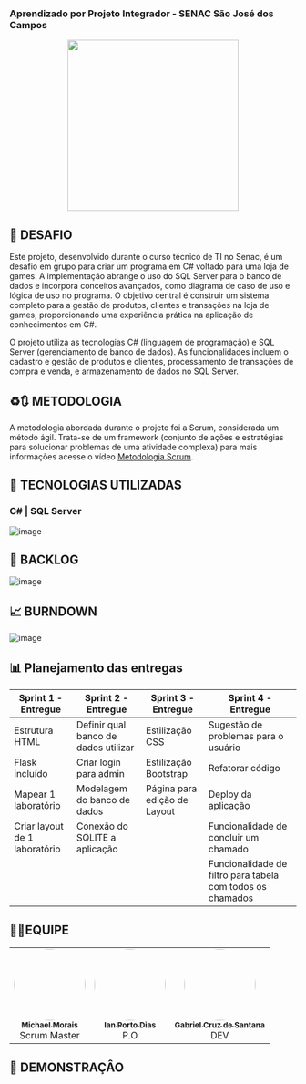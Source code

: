 ### Aprendizado por Projeto Integrador - SENAC São José dos Campos


<div align="center">
<img src="https://github.com/GabbsSantana/Senac_Projeto/assets/112488445/c270d6dc-0a87-483f-9e50-6c24a22c03f0" width="300px" />
</div>



## 🎯 DESAFIO
Este projeto, desenvolvido durante o curso técnico de TI no Senac, é um desafio em grupo para criar um programa em C# voltado para uma loja de games. A implementação abrange o uso do SQL Server para o banco de dados e incorpora conceitos avançados, como diagrama de caso de uso e lógica de uso no programa. O objetivo central é construir um sistema completo para a gestão de produtos, clientes e transações na loja de games, proporcionando uma experiência prática na aplicação de conhecimentos em C#.

O projeto utiliza as tecnologias C# (linguagem de programação) e SQL Server (gerenciamento de banco de dados). As funcionalidades incluem o cadastro e gestão de produtos e clientes, processamento de transações de compra e venda, e armazenamento de dados no SQL Server.

## ♻️🔃 METODOLOGIA
A metodologia abordada durante o projeto foi a Scrum, considerada um método ágil. Trata-se de um framework (conjunto de ações e estratégias para solucionar problemas de uma atividade complexa) para mais informações acesse o vídeo [Metodologia Scrum](https://www.youtube.com/watch?v=XfvQWnRgxG0&t=130s).


## 📖 TECNOLOGIAS UTILIZADAS

### C# | SQL Server
![image](https://user-images.githubusercontent.com/53665466/200418928-4087e61d-6bd3-41a6-a213-954247235808.png)




## 📒 BACKLOG
![image](https://user-images.githubusercontent.com/53665466/200192935-3cc4d9aa-55e6-4f74-a6e4-4a88de80ccfc.png)



## 📈 BURNDOWN
![image](https://user-images.githubusercontent.com/53665466/204161910-49ef6c0a-9d96-41e5-a0f9-5da1943763a9.png)



## 📊 Planejamento das entregas
| Sprint 1 - Entregue  | Sprint 2 - Entregue | Sprint 3 - Entregue | Sprint 4 - Entregue |
| ------------- | ------------- | ------------ | ------------- |
| Estrutura HTML  | Definir qual banco de dados utilizar  | Estilização CSS | Sugestão de problemas para o usuário  |
| Flask incluído  | Criar login para admin  | Estilização Bootstrap | Refatorar código  |
| Mapear 1 laboratório  | Modelagem do banco de dados  | Página para edição de Layout |  Deploy da aplicação |
| Criar layout de 1 laboratório  | Conexão do SQLITE a aplicação |  | Funcionalidade de concluir um chamado  |
|                                |                               |  | Funcionalidade de filtro para tabela com todos os chamados |
## 🧑‍🚀EQUIPE


<table>


  <tr>
    <td align="center"><a href="https://github.com/itsmorais"><img style="border-radius: 50%;" src="https://user-images.githubusercontent.com/112488445/199853994-19d9594f-77fa-4b16-b5a6-e340643b59a3.jpeg" width="125px;" alt=""/><br /><sub><b>Michael Morais</b></sub></a><br /><a title="Rocketseat">Scrum Master</a></td>
    <td align="center"><a href="https://github.com/Ianportods"><img style="border-radius: 50%;" src="https://user-images.githubusercontent.com/112488445/199854486-20da8bf4-cf74-4836-96f8-12a9ce155f9c.jpg" width="125px;" alt=""/><br /><sub><b>Ian Porto Dias</b></sub></a><br /><a title="Rocketseat">P.O</a></td>
    <td align="center"><a href="https://github.com/GabbsSantana"><img style="border-radius: 50%;" src="https://user-images.githubusercontent.com/112488445/199855402-a5dda8d0-dadb-4b86-bb11-0f825572f14d.jpeg" width="125px;" alt=""/><br /><sub><b>Gabriel Cruz de Santana</b></sub></a><br /><a  title="Função">DEV</a></td>
   
</table>




## 🎥 DEMONSTRAÇÂO

